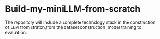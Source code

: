 # Build-my-miniLLM-from-scratch
The repository will include a complete technology stack in the construction of LLM from stratch,from the dataset construction ,model training to evaluation.
